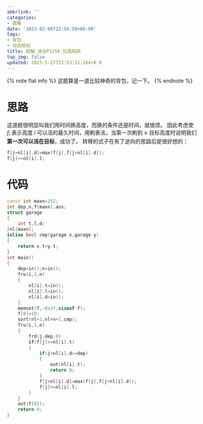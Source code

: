```yaml
---
abbrlink: ''
categories:
- 题解
date: '2023-02-08T22:56:59+08:00'
tags:
- 背包
- 动态规划
title: 题解_洛谷P1156_垃圾陷阱
top_img: false
updated: 2023-5-27T22:53:21.164+8:0
---
```

{% note flat info %}
这题算是一道比较神奇的背包，记一下。
{% endnote %}

# 思路

这道题很明显叫我们用时间换高度，而换的条件还是时间，就很烦。
因此考虑使 $f_i$ 表示高度 $i$ 可以活的最久时间，用刷表法，当第一次刷到 $\geqslant$ 目标高度时说明我们**第一次可以活在目标**，成功了。
转移的式子在有了逆向的思路后是很好想的：

```c++
f[j+nl[i].d]=max(f[j],f[j+nl[i].d]);
f[j]+=nl[i].l;
```

# 代码

```c++
const int maxn=152;
int dep,n,f[maxn],ans;
struct garage
{
	int t,l,d;
}nl[maxn];
inline bool cmp(garage x,garage y)
{
	return x.t<y.t;
}
int main()
{
	dep=in();n=in();
	fru(i,1,n)
	{
		nl[i].t=in();
		nl[i].l=in();
		nl[i].d=in();
	}
	memset(f,-0x3f,sizeof f);
	f[0]=10;
	sort(nl+1,nl+n+1,cmp);
	fru(i,1,n)
	{
		frd(j,dep,0)
		if(f[j]>=nl[i].t)
		{
			if(j+nl[i].d>=dep)
			{
				out(nl[i].t);
				return 0;
			}
			f[j+nl[i].d]=max(f[j],f[j+nl[i].d]);
			f[j]+=nl[i].l;
		}
	}
	out(f[0]);
	return 0;
}
```
